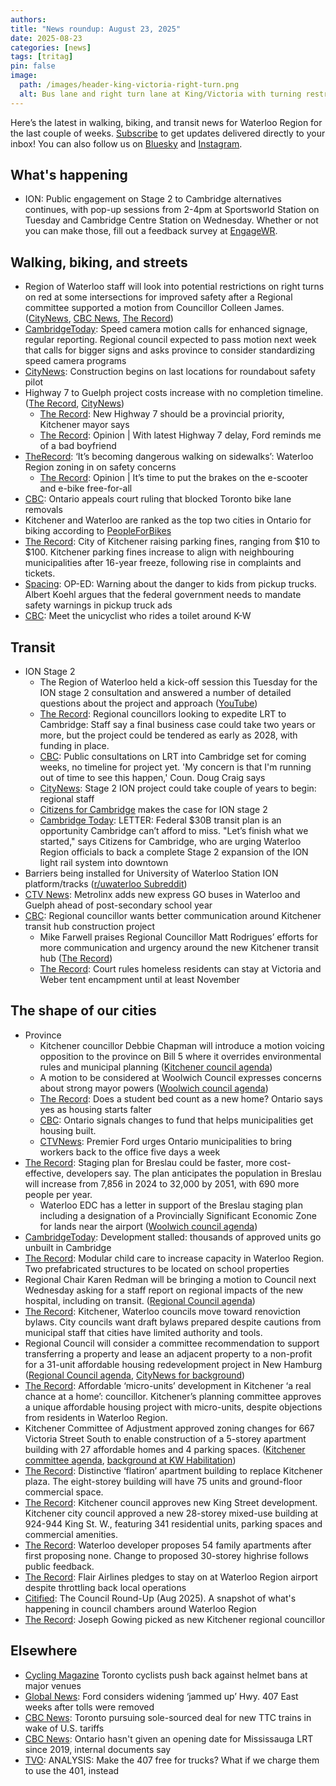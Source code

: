 ```yaml
---
authors: 
title: "News roundup: August 23, 2025"
date: 2025-08-23
categories: [news]
tags: [tritag]
pin: false
image:
  path: /images/header-king-victoria-right-turn.png
  alt: Bus lane and right turn lane at King/Victoria with turning restrictions (Apple Maps)
---
```

Here’s the latest in walking, biking, and transit news for Waterloo Region for the last couple of weeks. [Subscribe](https://eepurl.com/4Mtkf) to get updates delivered directly to your inbox\! You can also follow us on [Bluesky](https://bsky.app/profile/tritag.ca) and [Instagram](https://www.instagram.com/tritag.ca/).

## What's happening

* ION: Public engagement on Stage 2 to Cambridge alternatives continues, with pop-up sessions from 2-4pm at Sportsworld Station on Tuesday and Cambridge Centre Station on Wednesday. Whether or not you can make those, fill out a feedback survey at [EngageWR](https://www.engagewr.ca/stage2ION).

## Walking, biking, and streets

* Region of Waterloo staff will look into potential restrictions on right turns on red at some intersections for improved safety after a Regional committee supported a motion from Councillor Colleen James. ([CityNews](https://kitchener.citynews.ca/2025/08/13/regional-staff-set-to-create-list-of-intersections-where-banning-right-turns-at-red-lights-could-improve-safety/), [CBC News](https://www.cbc.ca/news/canada/kitchener-waterloo/red-light-right-turn-ban-region-waterloo-staff-report-1.7607075), [The Record](https://www.therecord.com/news/waterloo-region/region-of-waterloo-looking-at-more-right-turn-restrictions-and-advanced-pedestrian-signals/article_776cb4ed-ebda-5dff-91fb-c9f644108c54.html))  
* [CambridgeToday](https://www.cambridgetoday.ca/local-news/speed-camera-motion-calls-for-enhanced-signage-regular-reporting-11111600): Speed camera motion calls for enhanced signage, regular reporting. Regional council expected to pass motion next week that calls for bigger signs and asks province to consider standardizing speed camera programs   
* [CityNews](https://kitchener.citynews.ca/2025/08/14/construction-begins-on-last-locations-for-roundabout-safety-pilot/): Construction begins on last locations for roundabout safety pilot  
* Highway 7 to Guelph project costs increase with no completion timeline. ([The Record](https://www.therecord.com/news/waterloo-region/cost-of-new-highway-7-soars-past-1b-replacement-of-kitchener-bridge-wont-happen-until/article_3ffd8a76-35b5-52b2-ae14-58a1f090f2a0.html), [CityNews](https://kitchener.citynews.ca/2025/08/18/highway-7-expansion-saga-continues-with-no-end-in-sight/))  
  * [The Record](https://www.therecord.com/news/waterloo-region/new-highway-7-should-be-a-provincial-priority-kitchener-mayor-says/article_7a631895-2a71-5e45-963e-69dfe4e409fb.html): New Highway 7 should be a provincial priority, Kitchener mayor says   
  * [The Record](https://www.therecord.com/opinion/columnists/with-latest-highway-7-delay-ford-reminds-me-of-a-bad-boyfriend/article_6a95b1d6-a71a-5af6-b71c-e0262c9b0e79.html): Opinion \| With latest Highway 7 delay, Ford reminds me of a bad boyfriend  
* [TheRecord](https://www.therecord.com/news/waterloo-region/it-s-becoming-dangerous-walking-on-sidewalks-waterloo-region-zoning-in-on-safety-concerns/article_4fe396e2-18af-50f3-b0b9-f91f102e464e.html): ‘It’s becoming dangerous walking on sidewalks’: Waterloo Region zoning in on safety concerns  
  * [The Record](https://www.therecord.com/opinion/columnists/it-s-time-to-put-the-brakes-on-the-e-scooter-and-e-bike-free/article_064d9859-d93a-57cc-acf4-51fc7eeec36c.html): Opinion \| It’s time to put the brakes on the e-scooter and e-bike free-for-all  
* [CBC](https://www.cbc.ca/news/canada/toronto/ontario-appeal-court-ruling-bike-lanes-removals-1.7615644): Ontario appeals court ruling that blocked Toronto bike lane removals  
* Kitchener and Waterloo are ranked as the top two cities in Ontario for biking according to [PeopleForBikes](https://cityratings.peopleforbikes.org/ratings)  
* [The Record](https://www.therecord.com/news/council/city-of-kitchener-raising-parking-fines-ranging-from-10-to-100/article_1b077f46-42b8-5911-a027-987bb97994ae.html): City of Kitchener raising parking fines, ranging from $10 to $100. Kitchener parking fines increase to align with neighbouring municipalities after 16-year freeze, following rise in complaints and tickets.  
* [Spacing](https://spacing.ca/toronto/2025/08/18/op-ed-warning-about-the-danger-to-kids-from-pickup-trucks/): OP-ED: Warning about the danger to kids from pickup trucks. Albert Koehl argues that the federal government needs to mandate safety warnings in pickup truck ads  
* [CBC](https://www.cbc.ca/player/play/video/9.6868995): Meet the unicyclist who rides a toilet around K-W

## Transit

* ION Stage 2  
  * The Region of Waterloo held a kick-off session this Tuesday for the ION stage 2 consultation and answered a number of detailed questions about the project and approach ([YouTube](https://www.youtube.com/watch?v=DCwlAvymC3M))  
  * [The Record](https://www.therecord.com/news/waterloo-region/regional-councillors-looking-to-expedite-lrt-to-cambridge/article_641bb743-4d58-5536-a3af-78de2586b99b.html): Regional councillors looking to expedite LRT to Cambridge: Staff say a final business case could take two years or more, but the project could be tendered as early as 2028, with funding in place.  
  * [CBC](https://www.cbc.ca/news/canada/kitchener-waterloo/cambridge-lrt-consultations-coming-no-timeline-1.7607056): Public consultations on LRT into Cambridge set for coming weeks, no timeline for project yet. 'My concern is that I'm running out of time to see this happen,' Coun. Doug Craig says  
  * [CityNews](https://kitchener.citynews.ca/2025/08/14/stage-2-ion-project-could-take-couple-of-years-to-begin-regional-staff/): Stage 2 ION project could take couple of years to begin: regional staff  
  * [Citizens for Cambridge](https://www.citizensforcambridge.org/) makes the case for ION stage 2  
  * [Cambridge Today](https://www.cambridgetoday.ca/letters-to-the-editor/letter-federal-30b-transit-plan-is-an-opportunity-cambridge-cant-afford-to-miss-11069595): LETTER: Federal $30B transit plan is an opportunity Cambridge can’t afford to miss. "Let’s finish what we started," says Citizens for Cambridge, who are urging Waterloo Region officials to back a complete Stage 2 expansion of the ION light rail system into downtown  
* Barriers being installed for University of Waterloo Station ION platform/tracks ([r/uwaterloo Subreddit](https://www.reddit.com/r/uwaterloo/comments/1mrheg5/barriers_being_installed_for_ion_platformtracks/))  
* [CTV News](https://www.ctvnews.ca/kitchener/article/metrolinx-adds-new-express-go-buses-in-waterloo-and-guelph-ahead-of-post-secondary-school-year/): Metrolinx adds new express GO buses in Waterloo and Guelph ahead of post-secondary school year  
* [CBC](https://www.cbc.ca/player/play/video/9.6868796): Regional councillor wants better communication around Kitchener transit hub construction project  
  * Mike Farwell praises Regional Councillor Matt Rodrigues’ efforts for more communication and urgency around the new Kitchener transit hub ([The Record](https://discord.com/channels/1323157328064679977/1333254642586353696/1407805430435942571))  
  * [The Record](https://www.therecord.com/news/waterloo-region/court-rules-homeless-residents-can-stay-at-victoria-and-weber-tent-encampment-until-at-least/article_c68231d5-04cc-5eb4-ac57-25cf8cecff6a.html): Court rules homeless residents can stay at Victoria and Weber tent encampment until at least November 

## The shape of our cities

* Province  
  * Kitchener councillor Debbie Chapman will introduce a motion voicing opposition to the province on Bill 5 where it overrides environmental rules and municipal planning ([Kitchener council agenda](https://pub-kitchener.escribemeetings.com/Meeting.aspx?Id=9fe4fbe7-7e08-49ad-bbf7-8cfe36e8c9c9&lang=English&Agenda=Agenda&Item=64&Tab=attachments))   
  * A motion to be considered at Woolwich Council expresses concerns about strong mayor powers ([Woolwich council agenda](https://pub-woolwich.escribemeetings.com/Meeting.aspx?Id=d4c08c27-414d-40c4-9248-e0a9ae78d1ad&lang=English&Agenda=Agenda&Item=34&Tab=attachments))  
  * [The Record](https://www.therecord.com/news/waterloo-region/does-a-student-bed-count-as-a-new-home-ontario-says-yes-as-housing-starts/article_515fcab0-e725-51f8-9b42-4414cf13cbeb.html): Does a student bed count as a new home? Ontario says yes as housing starts falter  
  * [CBC](https://www.cbc.ca/news/canada/toronto/ontario-signals-changes-to-fund-that-helps-municipalities-get-housing-built-1.7612954): Ontario signals changes to fund that helps municipalities get housing built.    
  * [CTVNews](https://www.ctvnews.ca/toronto/politics/queens-park/article/premier-ford-urges-ontario-municipalities-to-bring-workers-back-to-the-office-five-days-a-week/): Premier Ford urges Ontario municipalities to bring workers back to the office five days a week  
* [The Record](https://www.therecord.com/news/waterloo-region/staging-plan-for-breslau-could-be-faster-more-cost-effective-developers-say/article_530af6cf-97f1-5bfb-bc8d-0894a3a6601b.html): Staging plan for Breslau could be faster, more cost-effective, developers say. The plan anticipates the population in Breslau will increase from 7,856 in 2024 to 32,000 by 2051, with 690 more people per year.  
  * Waterloo EDC has a letter in support of the Breslau staging plan including a designation of a Provincially Significant Economic Zone for lands near the airport ([Woolwich council agenda](https://pub-woolwich.escribemeetings.com/Meeting.aspx?Id=d4c08c27-414d-40c4-9248-e0a9ae78d1ad&lang=English&Agenda=Agenda&Item=46&Tab=attachments))  
* [CambridgeToday](https://www.cambridgetoday.ca/local-news/development-stalled-thousands-of-approved-units-go-unbuilt-in-cambridge-11083444): Development stalled: thousands of approved units go unbuilt in Cambridge  
* [The Record](https://www.therecord.com/news/waterloo-region/modular-child-care-to-increase-capacity-in-waterloo-region/article_98c2ddb9-066b-5a85-a84d-cd475cb2cdc5.html): Modular child care to increase capacity in Waterloo Region. Two prefabricated structures to be located on school properties  
* Regional Chair Karen Redman will be bringing a motion to Council next Wednesday asking for a staff report on regional impacts of the new hospital, including on transit. ([Regional Council agenda](https://pub-regionofwaterloo.escribemeetings.com/Meeting.aspx?Id=5816cc3a-3d59-4c5e-9b5f-26ac0f1af34e&lang=English&Agenda=Agenda&Item=43&Tab=attachments))  
* [The Record](https://www.therecord.com/news/council/kitchener-waterloo-councils-move-toward-renoviction-bylaws/article_62f409c9-9988-5541-93be-cb1904ef38dd.html): Kitchener, Waterloo councils move toward renoviction bylaws. City councils want draft bylaws prepared despite cautions from municipal staff that cities have limited authority and tools.  
* Regional Council will consider a committee recommendation to support transferring a property and lease an adjacent property to a non-profit for a 31-unit affordable housing redevelopment project in New Hamburg ([Regional Council agenda](https://pub-regionofwaterloo.escribemeetings.com/Meeting.aspx?Id=5816cc3a-3d59-4c5e-9b5f-26ac0f1af34e&lang=English&Agenda=Agenda&Item=55&Tab=attachments), [CityNews for background](https://kitchener.citynews.ca/2023/01/27/new-hamburg-feed-mill-to-transform-into-affordable-housing-6446273/))  
* [The Record](https://www.therecord.com/news/council/affordable-micro-units-development-in-kitchener-a-real-chance-at-a-home-councillor/article_73b074e9-b629-5528-9d03-1115da564c0d.html): Affordable ‘micro-units’ development in Kitchener ‘a real chance at a home’: councillor. Kitchener’s planning committee approves a unique affordable housing project with micro-units, despite objections from residents in Waterloo Region.  
* Kitchener Committee of Adjustment approved zoning changes for 667 Victoria Street South to enable construction of a 5-storey apartment building with 27 affordable homes and 4 parking spaces. ([Kitchener committee agenda](https://pub-kitchener.escribemeetings.com/Meeting.aspx?Id=f36ee801-a3bb-4e54-82f6-b8d76aeeaa8c&Agenda=Agenda&lang=English&Item=17&Tab=attachments), [background at KW Habilitation](https://kwhab.ca/for-immediate-release-kw-habilitation-to-receive-city-of-kitchener-affordable-housing-grant/))  
* [The Record](https://www.therecord.com/news/waterloo-region/distinctive-flatiron-apartment-building-to-replace-kitchener-plaza/article_49b5442e-ae51-51b2-8bc3-2530c5dd5107.html): Distinctive ‘flatiron’ apartment building to replace Kitchener plaza. The eight-storey building will have 75 units and ground-floor commercial space.  
* [The Record](https://www.therecord.com/news/council/kitchener-council-approves-new-king-street-development/article_94a9dbe7-fd43-573c-bf61-8ccd4783f64b.html): Kitchener council approves new King Street development. Kitchener city council approved a new 28-storey mixed-use building at 924-944 King St. W., featuring 341 residential units, parking spaces and commercial amenities.  
* [The Record](https://www.therecord.com/news/waterloo-region/waterloo-developer-proposes-54-family-apartments-after-first-proposing-none/article_d09b42e7-047b-5177-ba1f-dd588fa7685b.html): Waterloo developer proposes 54 family apartments after first proposing none. Change to proposed 30-storey highrise follows public feedback.     
* [The Record](https://www.therecord.com/news/waterloo-region/flair-airlines-pledges-to-stay-on-at-waterloo-region-airport-despite-throttling-back-local-operations/article_136ae141-9909-54d0-84da-b6dcdd6cf90e.html): Flair Airlines pledges to stay on at Waterloo Region airport despite throttling back local operations  
* [Citified](https://citified.substack.com/p/the-council-round-up-aug-2025): The Council Round-Up (Aug 2025). A snapshot of what's happening in council chambers around Waterloo Region  
* [The Record](https://www.therecord.com/news/council/joseph-gowing-picked-as-new-kitchener-regional-councillor/article_d8fb3e45-30a3-5ebf-87f2-9927e761efbc.html): Joseph Gowing picked as new Kitchener regional councillor

## Elsewhere

* [Cycling Magazine](https://cyclingmagazine.ca/sections/news/toronto-cyclists-push-back-against-helmet-bans-at-major-venues/) Toronto cyclists push back against helmet bans at major venues  
* [Global News](https://globalnews.ca/news/11334822/doug-ford-highway-407-east-jammed-up/): Ford considers widening ‘jammed up’ Hwy. 407 East weeks after tolls were removed  
* [CBC News](https://www.cbc.ca/news/canada/toronto/ttc-alstom-train-deal-1.7609756): Toronto pursuing sole-sourced deal for new TTC trains in wake of U.S. tariffs  
* [CBC News](https://www.cbc.ca/news/canada/toronto/hurontario-lrt-mississauga-transit-1.7612784): Ontario hasn't given an opening date for Mississauga LRT since 2019, internal documents say  
* [TVO](https://www.tvo.org/article/analysis-make-the-407-free-for-trucks-what-if-we-charge-them-to-use-the-401-instead): ANALYSIS: Make the 407 free for trucks? What if we charge them to use the 401, instead 
